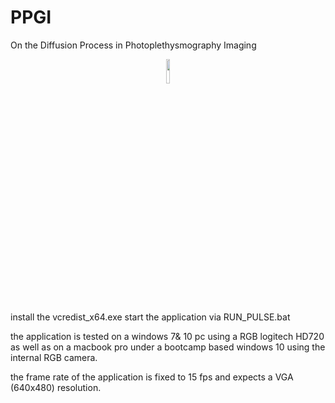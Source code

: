 # PPGI
On the Diffusion Process in Photoplethysmography Imaging

<p align="center"><img width=10% src="https://github.com/partofthestars/PPGI-WebcamDemo/blob/master/webcam_demo.jpg"></p>

install the vcredist_x64.exe
start the application via RUN_PULSE.bat

the application is tested on a windows 7& 10 pc using a RGB logitech HD720
as well as on a macbook pro under a bootcamp based windows 10 using the
internal RGB camera.

the frame rate of the application is fixed to 15 fps and
expects a VGA (640x480) resolution.
